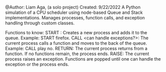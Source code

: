 @Author: Liam Aga, (a solo project)
Created: 9/22/2022
A Python simulation of a CPU scheduler using node-based Queue and Stack implementations. Manages processes, function calls, and exception handling through custom classes.

Functions to know:
START <process name>: Creates a new process and adds it to the queue. Example: START firefox. 
CALL <function name> <can handle exceptions?>: The current process calls a function and moves to the back of the queue. Example: CALL play no. 
RETURN: The current process returns from a function. If no functions remain, the process ends. 
RAISE: The current process raises an exception. Functions are popped until one can handle the exception or the process ends.
